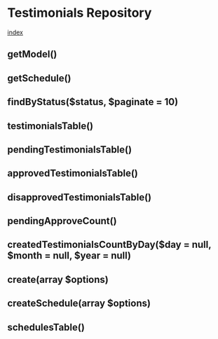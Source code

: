 # Testimonials Repository

[index](../index.md)

## getModel()
>

## getSchedule()
>

## findByStatus($status, $paginate = 10)
>

## testimonialsTable()
>

## pendingTestimonialsTable()
>

## approvedTestimonialsTable()
>

## disapprovedTestimonialsTable()
>

## pendingApproveCount()
>

## createdTestimonialsCountByDay($day = null, $month = null, $year = null)
>

## create(array $options)
>

## createSchedule(array $options)
>

## schedulesTable()
>